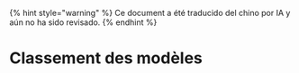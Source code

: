 
{% hint style="warning" %}
Ce document a été traducido del chino por IA y aún no ha sido revisado.
{% endhint %}

# Classement des modèles